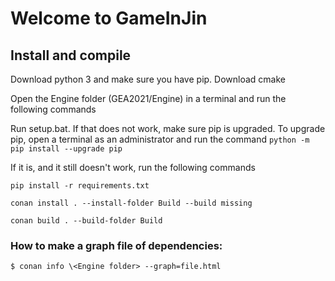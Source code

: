 # Welcome to GameInJin

## Install and compile

Download python 3 and make sure you have pip. 
Download cmake

Open the Engine folder (GEA2021/Engine) in a terminal and run the following commands 

Run setup.bat. If that does not work, make sure pip is upgraded. 
To upgrade pip, open a terminal as an administrator and run the command `python -m pip install --upgrade pip`  

If it is, and it still doesn't work, run the following commands


`pip install -r requirements.txt` 

`conan install . --install-folder Build --build missing`

`conan build . --build-folder Build`

### How to make a graph file of dependencies:

`$ conan info \<Engine folder> --graph=file.html`
